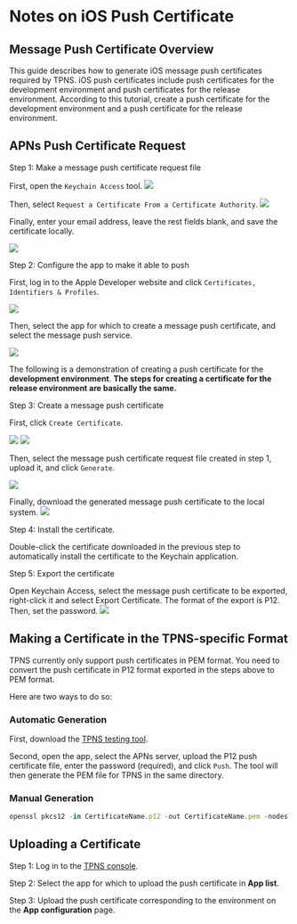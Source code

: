 ﻿# Notes on iOS Push Certificate


## Message Push Certificate Overview
This guide describes how to generate iOS message push certificates required by TPNS.
iOS push certificates include push certificates for the development environment and push certificates for the release environment.
According to this tutorial, create a push certificate for the development environment and a push certificate for the release environment.



## APNs Push Certificate Request

Step 1: Make a message push certificate request file

First, open the ```Keychain Access``` tool.
![](/assets/iOSCert/1.jpg)



 Then, select ```Request a Certificate From a Certificate Authority```.
 ![](/assets/iOSCert/2.jpg)

Finally, enter your email address, leave the rest fields blank, and save the certificate locally.

![](/assets/iOSCert/3.jpg)

Step 2: Configure the app to make it able to push

First, log in to the Apple Developer website and click ```Certificates, Identifiers & Profiles```.

![](/assets/iOSCert/4.jpg)



Then, select the app for which to create a message push certificate, and select the message push service.

![](/assets/iOSCert/5.jpg)



The following is a demonstration of creating a push certificate for the **development environment**. **The steps for creating a certificate for the release environment are basically the same.**

Step 3: Create a message push certificate



First, click ```Create Certificate```.

 ![](/assets/iOSCert/6.jpg)
 ![](/assets/iOSCert/7.jpg)



Then, select the message push certificate request file created in step 1, upload it, and click ```Generate```.

![](/assets/iOSCert/8.jpg)



Finally, download the generated message push certificate to the local system.
![](/assets/iOSCert/9.jpg)



Step 4: Install the certificate.

Double-click the certificate downloaded in the previous step to automatically install the certificate to the Keychain application.



Step 5: Export the certificate



Open Keychain Access, select the message push certificate to be exported, right-click it and select Export Certificate. The format of the export is P12. Then, set the password.
![](/assets/iOSCert/10.jpg)



## Making a Certificate in the TPNS-specific Format

TPNS currently only support push certificates in PEM format. You need to convert the push certificate in P12 format exported in the steps above to PEM format.

Here are two ways to do so:

### Automatic Generation

First, download the [TPNS testing tool](http://xg.qq.com/pigeon_v2/resource/sdk/XGPushTool.zip).

Second, open the app, select the APNs server, upload the P12 push certificate file, enter the password (required), and click ```Push```. The tool will then generate the PEM file for TPNS in the same directory.



### Manual Generation

```javascript
openssl pkcs12 -in CertificateName.p12 -out CertificateName.pem -nodes
```


## Uploading a Certificate

Step 1: Log in to the [TPNS console](http://xg.qq.com).

Step 2: Select the app for which to upload the push certificate in **App list**.

Step 3: Upload the push certificate corresponding to the environment on the **App configuration** page.
